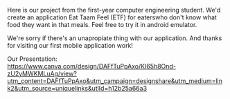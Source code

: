 Here is our project from the first-year computer engineering student. We'd create an application Eat Taam Feel (ETF) for eaterswho don't know what food they want in that meals. Feel free to try it in android emulator. 

We're sorry if there's an unapropiate thing with our application. And thanks for visiting our first mobile application work!

Our Presentation: https://www.canva.com/design/DAFfTuPpAxo/KI65h8Ond-zU2yMWKMLuAg/view?utm_content=DAFfTuPpAxo&utm_campaign=designshare&utm_medium=link2&utm_source=uniquelinks&utlId=h12b25a66a3
